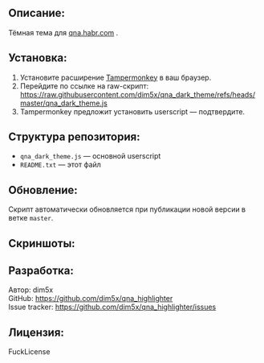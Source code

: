 Описание:
----------
Тёмная тема для [qna.habr.com](https://qna.habr.com) .

Установка:
----------
1. Установите расширение [Tampermonkey](https://www.tampermonkey.net/) в ваш браузер.
2. Перейдите по ссылке на raw-скрипт:  
   https://raw.githubusercontent.com/dim5x/qna_dark_theme/refs/heads/master/qna_dark_theme.js  
3. Tampermonkey предложит установить userscript — подтвердите.


Структура репозитория:
-----------------------
- `qna_dark_theme.js` — основной userscript
- `README.txt` — этот файл

Обновление:
-----------
Скрипт автоматически обновляется при публикации новой версии в ветке `master`.


Скриншоты:
-----------


Разработка:
-----------
Автор: dim5x  
GitHub: https://github.com/dim5x/qna_highlighter  
Issue tracker: https://github.com/dim5x/qna_highlighter/issues

Лицензия:
---------
FuckLicense
